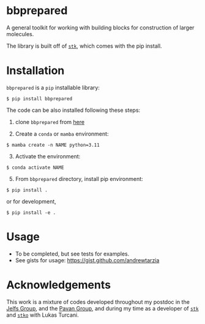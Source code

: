 # bbprepared
A general toolkit for working with building blocks for construction of larger molecules.

The library is built off of [`stk`](https://stk.readthedocs.io/en/stable/), which comes with the pip install.

# Installation

`bbprepared` is a `pip` installable library:
 ```
 $ pip install bbprepared
 ```

The code can be also installed following these steps:

1. clone `bbprepared` from [here](https://github.com/andrewtarzia/bbprepared)

2. Create a `conda` or `mamba` environment:
 ```
 $ mamba create -n NAME python=3.11
 ```

3. Activate the environment:
 ```
$ conda activate NAME
```

5. From `bbprepared` directory, install pip environment:
```
$ pip install .
```
or for development,
```
$ pip install -e .
```


# Usage

* To be completed, but see tests for examples.
* See gists for usage: https://gist.github.com/andrewtarzia

# Acknowledgements

This work is a mixture of codes developed throughout my postdoc in the [Jelfs Group](http://www.jelfs-group.org/), and the [Pavan Group](https://www.gmpavanlab.com/), and during my time as a developer of [`stk`](https://stk.readthedocs.io/en/stable/) and [`stko`](https://github.com/JelfsMaterialsGroup/stko) with Lukas Turcani.
